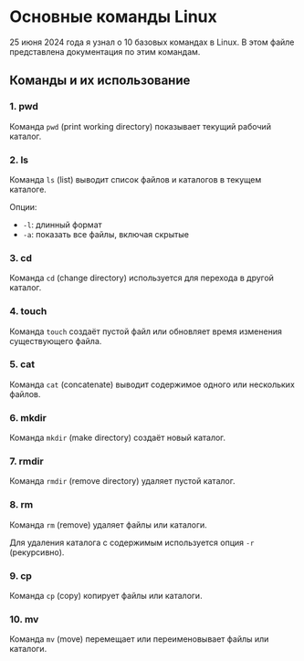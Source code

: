 # Основные команды Linux

25 июня 2024 года я узнал о 10 базовых командах в Linux. В этом файле представлена документация по этим командам.

## Команды и их использование

### 1. pwd

Команда `pwd` (print working directory) показывает текущий рабочий каталог.

### 2. ls

Команда `ls` (list) выводит список файлов и каталогов в текущем каталоге.

Опции:
- `-l`: длинный формат
- `-a`: показать все файлы, включая скрытые

### 3. cd

Команда `cd` (change directory) используется для перехода в другой каталог.

### 4. touch

Команда `touch` создаёт пустой файл или обновляет время изменения существующего файла.

### 5. cat

Команда `cat` (concatenate) выводит содержимое одного или нескольких файлов.

### 6. mkdir

Команда `mkdir` (make directory) создаёт новый каталог.

### 7. rmdir

Команда `rmdir` (remove directory) удаляет пустой каталог.

### 8. rm

Команда `rm` (remove) удаляет файлы или каталоги.

Для удаления каталога с содержимым используется опция `-r` (рекурсивно).

### 9. cp

Команда `cp` (copy) копирует файлы или каталоги.

### 10. mv

Команда `mv` (move) перемещает или переименовывает файлы или каталоги.

